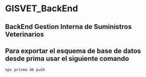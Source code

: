 # GISVET_BackEnd
## BackEnd Gestion Interna de Suministros Veterinarios

## Para exportar el esquema de base de datos desde prima usar el siguiente comando

```
npx prisma db push
```
